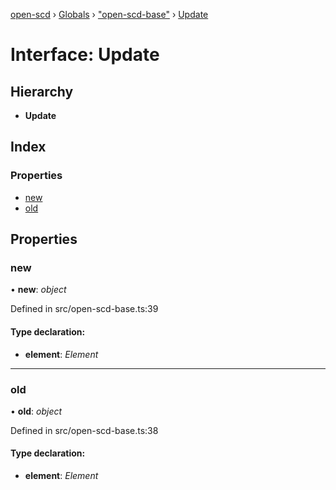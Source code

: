 [open-scd](../README.md) › [Globals](../globals.md) › ["open-scd-base"](../modules/_open_scd_base_.md) › [Update](_open_scd_base_.update.md)

# Interface: Update

## Hierarchy

* **Update**

## Index

### Properties

* [new](_open_scd_base_.update.md#new)
* [old](_open_scd_base_.update.md#old)

## Properties

###  new

• **new**: *object*

Defined in src/open-scd-base.ts:39

#### Type declaration:

* **element**: *Element*

___

###  old

• **old**: *object*

Defined in src/open-scd-base.ts:38

#### Type declaration:

* **element**: *Element*
